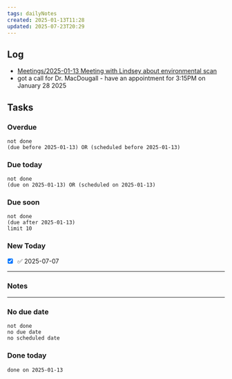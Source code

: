 ```yaml
---
tags: dailyNotes
created: 2025-01-13T11:28
updated: 2025-07-23T20:29
---
```

## Log
- [Meetings/2025-01-13 Meeting with Lindsey about environmental scan](../Meetings/2025-01-13%20Meeting%20with%20Lindsey%20about%20environmental%20scan.md)
- got a call for Dr. MacDougall - have an appointment for 3:15PM on January 28 2025

## Tasks
### Overdue
```tasks
not done
(due before 2025-01-13) OR (scheduled before 2025-01-13)
```

### Due today
```tasks
not done
(due on 2025-01-13) OR (scheduled on 2025-01-13)
```

### Due soon
```tasks
not done
(due after 2025-01-13)
limit 10
```

### New Today
- [x] ✅ 2025-07-07
----
### Notes

----
### No due date
```tasks
not done
no due date
no scheduled date
```

### Done today
```tasks
done on 2025-01-13
```
